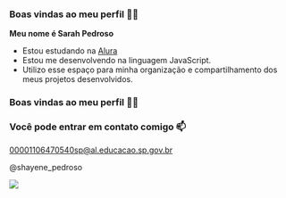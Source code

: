 ### Boas vindas ao meu perfil 💙💙

**Meu nome é Sarah Pedroso**

- Estou estudando na [Alura](https://www.alura.com.br/)
- Estou me desenvolvendo na linguagem JavaScript.
- Utilizo esse espaço para minha organização e compartilhamento dos meus projetos desenvolvidos.

 ### Boas vindas ao meu perfil 💙💙

### Você pode entrar em contato comigo 📫

00001106470540sp@al.educacao.sp.gov.br

@shayene_pedroso

![](https://media1.tenor.com/m/rjRoN6bUTeEAAAAC/school.gif)
